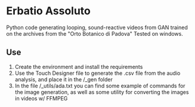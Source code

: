 # Erbatio Assoluto

Python code generating looping, sound-reactive videos from GAN trained on the archives from the "Orto Botanico di Padova"
Tested on windows.


## Use

1. Create the environment and install the requirements
2. Use the Touch Designer file to generate the .csv file from the audio analysis, and place it in the /_gen folder
3. In the file /_utils/ada.txt you can find some example of commands for the image generation, as well as some utility for converting the images in videos w/ FFMPEG